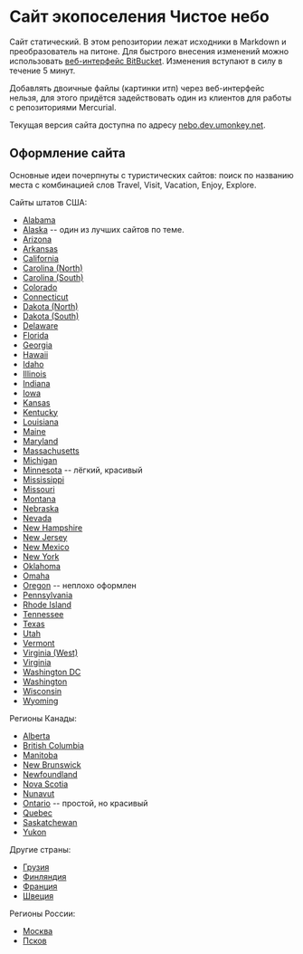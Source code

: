 # Сайт экопоселения Чистое небо

Сайт статический.
В этом репозитории лежат исходники в Markdown и преобразователь на питоне.
Для быстрого внесения изменений можно использовать [веб-интерфейс BitBucket][1].
Изменения вступают в силу в течение 5 минут.

Добавлять двоичные файлы (картинки итп) через веб-интерфейс нельзя, для этого придётся задействовать один из клиентов для работы с репозиториями Mercurial.

Текущая версия сайта доступна по адресу [nebo.dev.umonkey.net][2].


## Оформление сайта

Основные идеи почерпнуты с туристических сайтов: поиск по названию места с комбинацией слов Travel, Visit, Vacation, Enjoy, Explore.

Сайты штатов США:

- [Alabama](http://alabama.travel/)
- [Alaska](https://www.travelalaska.com/) -- один из лучших сайтов по теме.
- [Arizona](http://www.visitarizona.com/)
- [Arkansas](http://www.arkansas.com/)
- [California](http://www.visitcalifornia.com/)
- [Carolina (North)](http://www.visitnc.com/)
- [Carolina (South)](http://discoversouthcarolina.com/)
- [Colorado](http://www.colorado.com/)
- [Connecticut](http://www.visitconnecticut.com/state/)
- [Dakota (North)](http://www.ndtourism.com/)
- [Dakota (South)](http://www.travelsd.com/)
- [Delaware](http://www.visitdelaware.com/)
- [Florida](http://www.visitflorida.com/)
- [Georgia](http://www.exploregeorgia.org/)
- [Hawaii](http://www.gohawaii.com/)
- [Idaho](http://www.visitidaho.org/)
- [Illinois](http://www.enjoyillinois.com/)
- [Indiana](https://visitindiana.com/)
- [Iowa](http://www.traveliowa.com/)
- [Kansas](http://www.travelks.com/)
- [Kentucky](http://www.kentuckytourism.com/)
- [Louisiana](http://www.louisianatravel.com/)
- [Maine](http://www.visit-maine.com/)
- [Maryland](http://visitmaryland.org/)
- [Massachusetts](http://www.visit-massachusetts.com/)
- [Michigan](http://www.michigan.org/)
- [Minnesota](http://www.exploreminnesota.com/) -- лёгкий, красивый
- [Mississippi](http://www.visitmississippi.org/)
- [Missouri](http://www.visitmo.com/)
- [Montana](http://visitmt.com/)
- [Nebraska](http://visitnebraska.com/)
- [Nevada](http://travelnevada.com/)
- [New Hampshire](http://www.visitnh.gov/group/)
- [New Jersey](http://www.visitnj.org/)
- [New Mexico](http://www.newmexico.org/)
- [New York](http://www.newyork.com/)
- [Oklahoma](http://www.travelok.com/)
- [Omaha](http://www.visitomaha.com/)
- [Oregon](http://traveloregon.com/) -- неплохо оформлен
- [Pennsylvania](http://www.visitpa.com/)
- [Rhode Island](http://www.visitrhodeisland.com/)
- [Tennessee](http://www.tnvacation.com/)
- [Texas](http://www.traveltex.com/)
- [Utah](http://www.visitutah.com/)
- [Vermont](http://www.vermontvacation.com/)
- [Virginia (West)](http://www.wvtourism.com/default.aspx)
- [Virginia](http://www.virginia.org/)
- [Washington DC](http://washington.org/)
- [Washington](http://www.experiencewa.com/)
- [Wisconsin](http://www.travelwisconsin.com/)
- [Wyoming](http://www.wyomingtourism.org/)

Регионы Канады:

- [Alberta](http://travelalberta.com/)
- [British Columbia](http://www.hellobc.com/)
- [Manitoba](http://www.travelmanitoba.com/)
- [New Brunswick](http://www.tourismnewbrunswick.ca/)
- [Newfoundland](http://www.newfoundlandlabrador.com/)
- [Nova Scotia](http://www.novascotia.com/)
- [Nunavut](http://www.nunavuttourism.com/)
- [Ontario](http://www.ontariotravel.net/en/home) -- простой, но красивый
- [Quebec](http://www.quebecregion.com/en/what-to-do/activities-attractions/must-see-attractions/)
- [Saskatchewan](http://www.tourismsaskatchewan.com/)
- [Yukon](http://travelyukon.com/)

Другие страны:

- [Грузия](http://www.visitgeorgia.ge/)
- [Финляндия](http://www.visitfinland.com/)
- [Франция](http://www.france.com/)
- [Швеция](http://www.visitsweden.com/sweden/)

Регионы России:

- [Москва](http://www.moscow.info/)
- [Псков](http://www.pskovgo.narod.ru/)

[1]: https://bitbucket.org/umonkey/website-nebo-welcome/src/default/input/
[2]: http://nebo.dev.umonkey.net/
